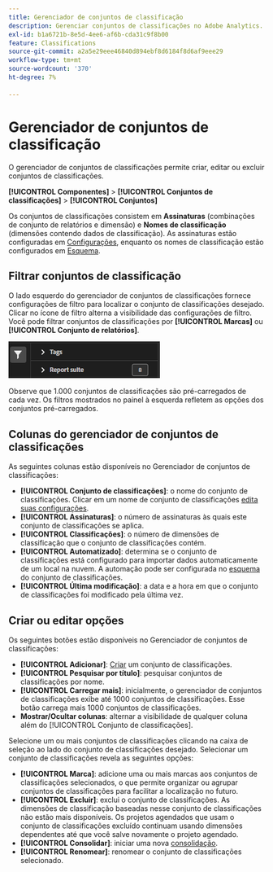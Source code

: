 ```yaml
---
title: Gerenciador de conjuntos de classificação
description: Gerenciar conjuntos de classificações no Adobe Analytics.
exl-id: b1a6721b-8e5d-4ee6-af6b-cda31c9f8b00
feature: Classifications
source-git-commit: a2a5e29eee46840d894ebf8d6184f8d6af9eee29
workflow-type: tm+mt
source-wordcount: '370'
ht-degree: 7%

---
```


# Gerenciador de conjuntos de classificação

O gerenciador de conjuntos de classificações permite criar, editar ou excluir conjuntos de classificações.

**[!UICONTROL Componentes]** > **[!UICONTROL Conjuntos de classificações]** > **[!UICONTROL Conjuntos]**

Os conjuntos de classificações consistem em **Assinaturas** (combinações de conjunto de relatórios e dimensão) e **Nomes de classificação** (dimensões contendo dados de classificação). As assinaturas estão configuradas em [Configurações](settings.md), enquanto os nomes de classificação estão configurados em [Esquema](schema.md).

## Filtrar conjuntos de classificação

O lado esquerdo do gerenciador de conjuntos de classificações fornece configurações de filtro para localizar o conjunto de classificações desejado. Clicar no ícone de filtro alterna a visibilidade das configurações de filtro. Você pode filtrar conjuntos de classificações por **[!UICONTROL Marcas]** ou **[!UICONTROL Conjunto de relatórios]**.

![Filtros de conjuntos de classificações](../../assets/classification-set-filters.png)

Observe que 1.000 conjuntos de classificações são pré-carregados de cada vez. Os filtros mostrados no painel à esquerda refletem as opções dos conjuntos pré-carregados.

## Colunas do gerenciador de conjuntos de classificações

As seguintes colunas estão disponíveis no Gerenciador de conjuntos de classificações:

* **[!UICONTROL Conjunto de classificações]**: o nome do conjunto de classificações. Clicar em um nome de conjunto de classificações [edita suas configurações](settings.md).
* **[!UICONTROL Assinaturas]**: o número de assinaturas às quais este conjunto de classificações se aplica.
* **[!UICONTROL Classificações]**: o número de dimensões de classificação que o conjunto de classificações contém.
* **[!UICONTROL Automatizado]**: determina se o conjunto de classificações está configurado para importar dados automaticamente de um local na nuvem. A automação pode ser configurada no [esquema](schema.md) do conjunto de classificações.
* **[!UICONTROL Última modificação]**: a data e a hora em que o conjunto de classificações foi modificado pela última vez.

## Criar ou editar opções

Os seguintes botões estão disponíveis no Gerenciador de conjuntos de classificações:

* **[!UICONTROL Adicionar]**: [Criar](create.md) um conjunto de classificações.
* **[!UICONTROL Pesquisar por título]**: pesquisar conjuntos de classificações por nome.
* **[!UICONTROL Carregar mais]**: inicialmente, o gerenciador de conjuntos de classificações exibe até 1000 conjuntos de classificações. Esse botão carrega mais 1000 conjuntos de classificações.
* **Mostrar/Ocultar colunas**: alternar a visibilidade de qualquer coluna além do [!UICONTROL Conjunto de classificações].

Selecione um ou mais conjuntos de classificações clicando na caixa de seleção ao lado do conjunto de classificações desejado. Selecionar um conjunto de classificações revela as seguintes opções:

* **[!UICONTROL Marca]**: adicione uma ou mais marcas aos conjuntos de classificações selecionados, o que permite organizar ou agrupar conjuntos de classificações para facilitar a localização no futuro.
* **[!UICONTROL Excluir]**: exclui o conjunto de classificações. As dimensões de classificação baseadas nesse conjunto de classificações não estão mais disponíveis. Os projetos agendados que usam o conjunto de classificações excluído continuam usando dimensões dependentes até que você salve novamente o projeto agendado.
* **[!UICONTROL Consolidar]**: iniciar uma nova [consolidação](../consolidations/process.md).
* **[!UICONTROL Renomear]**: renomear o conjunto de classificações selecionado.
